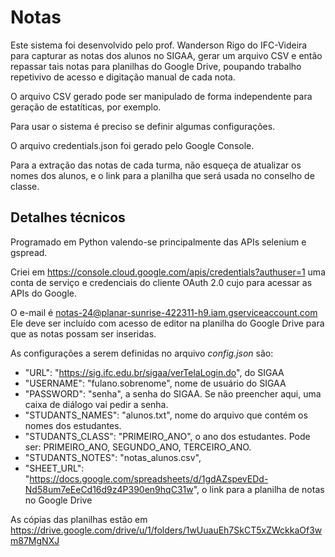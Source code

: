 # Notas

Este sistema foi desenvolvido pelo prof. Wanderson Rigo do IFC-Videira para capturar as notas dos alunos no SIGAA, gerar um arquivo CSV e então repassar tais notas para planilhas do Google Drive, poupando trabalho repetivivo de acesso e digitação manual de cada nota.

O arquivo CSV gerado pode ser manipulado de forma independente para geração de estatíticas, por exemplo.

Para usar o sistema é preciso se definir algumas configurações.

O arquivo credentials.json foi gerado pelo Google Console.

Para a extração das notas de cada turma, não esqueça de atualizar os nomes dos alunos, e o link para a planilha que será usada no conselho de classe.

## Detalhes técnicos

Programado em Python valendo-se principalmente das APIs selenium e gspread.

Criei em https://console.cloud.google.com/apis/credentials?authuser=1 uma conta de serviço e credenciais do cliente OAuth 2.0 cujo para acessar as APIs do Google. 

O e-mail é notas-24@planar-sunrise-422311-h9.iam.gserviceaccount.com Ele deve ser incluído com acesso de editor na planilha do Google Drive para que as notas possam ser inseridas.

As configurações a serem definidas no arquivo *config.json* são:

- "URL": "https://sig.ifc.edu.br/sigaa/verTelaLogin.do", do SIGAA
- "USERNAME": "fulano.sobrenome", nome de usuário do SIGAA
- "PASSWORD": "senha", a senha do SIGAA. Se não preencher aqui, uma caixa de diálogo vai pedir a senha.
- "STUDANTS_NAMES": "alunos.txt", nome do arquivo que contém os nomes dos estudantes.
- "STUDANTS_CLASS": "PRIMEIRO_ANO", o ano dos estudantes. Pode ser: PRIMEIRO_ANO, SEGUNDO_ANO, TERCEIRO_ANO.
- "STUDANTS_NOTES": "notas_alunos.csv", 
- "SHEET_URL": "https://docs.google.com/spreadsheets/d/1gdAZspevEDd-Nd58um7eEeCd16d9z4P390en9hqC31w", o link para a planilha de notas no Google Drive

As cópias das planilhas estão em https://drive.google.com/drive/u/1/folders/1wUuauEh7SkCT5xZWckkaOf3wm87MgNXJ